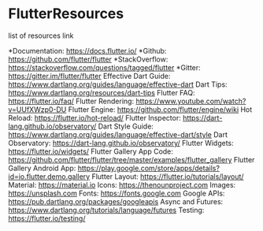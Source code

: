 # FlutterResources
list of resources link

*Documentation: https://docs.flutter.io/
*Github: https://github.com/flutter/flutter
*StackOverflow: https://stackoverflow.com/questions/tagged/flutter
*Gitter: https://gitter.im/flutter/flutter
Effective Dart Guide: https://www.dartlang.org/guides/language/effective-dart
Dart Tips: https://www.dartlang.org/resources/dart-tips
Flutter FAQ: https://flutter.io/faq/
Flutter Rendering: https://www.youtube.com/watch?v=UUfXWzp0-DU
    Flutter Engine: https://github.com/flutter/engine/wiki
    Hot Reload: https://flutter.io/hot-reload/
    Flutter Inspector: https://dart-lang.github.io/observatory/
    Dart Style Guide: https://www.dartlang.org/guides/language/effective-dart/style
    Dart Observatory: https://dart-lang.github.io/observatory/
    Flutter Widgets: https://flutter.io/widgets/
    Flutter Gallery App Code: https://github.com/flutter/flutter/tree/master/examples/flutter_gallery
    Flutter Gallery Android App: https://play.google.com/store/apps/details?id=io.flutter.demo.gallery
    Flutter Layout: https://flutter.io/tutorials/layout/
    Material: https://material.io
    Icons: https://thenounproject.com
    Images: https://unsplash.com
    Fonts: https://fonts.google.com
    Google APIs: https://pub.dartlang.org/packages/googleapis
    Async and Futures: https://www.dartlang.org/tutorials/language/futures
    Testing: https://flutter.io/testing/

